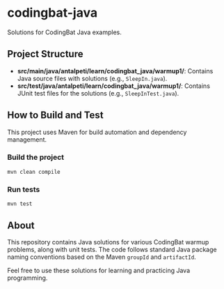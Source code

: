 # codingbat-java

Solutions for CodingBat Java examples.

## Project Structure

- **src/main/java/antalpeti/learn/codingbat_java/warmup1/**: Contains Java source files with solutions (e.g., `SleepIn.java`).
- **src/test/java/antalpeti/learn/codingbat_java/warmup1/**: Contains JUnit test files for the solutions (e.g., `SleepInTest.java`).

## How to Build and Test

This project uses Maven for build automation and dependency management.

### Build the project
```
mvn clean compile
```

### Run tests
```
mvn test
```

## About

This repository contains Java solutions for various CodingBat warmup problems, along with unit tests. The code follows standard Java package naming conventions based on the Maven `groupId` and `artifactId`.

Feel free to use these solutions for learning and practicing Java programming.
